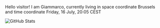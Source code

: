 Hello visitor! I am Giammarco, currently living in space coordinate Brussels and time coordinate Friday, 16 July, 20:05 CEST

![GitHub Stats](https://github-readme-stats.vercel.app/api?username=grcasanova)
